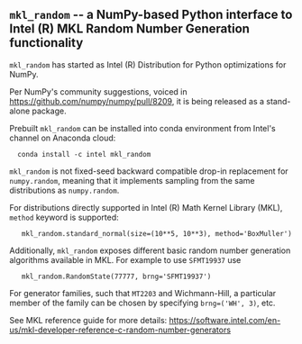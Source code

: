 ## ``mkl_random`` -- a NumPy-based Python interface to Intel (R) MKL Random Number Generation functionality

`mkl_random` has started as Intel (R) Distribution for Python optimizations for NumPy.

Per NumPy's community suggestions, voiced in https://github.com/numpy/numpy/pull/8209, it is being released as a 
stand-alone package.

Prebuilt `mkl_random` can be installed into conda environment from Intel's channel on Anaconda cloud:

```
  conda install -c intel mkl_random
```

`mkl_random` is not fixed-seed backward compatible drop-in replacement for `numpy.random`, meaning that it implements sampling from the same distributions as `numpy.random`.

For distributions directly supported in Intel (R) Math Kernel Library (MKL), `method` keyword is supported:

```
   mkl_random.standard_normal(size=(10**5, 10**3), method='BoxMuller')
```

Additionally, `mkl_random` exposes different basic random number generation algorithms available in MKL. For example to use `SFMT19937` use 

```
   mkl_random.RandomState(77777, brng='SFMT19937')
```

For generator families, such that `MT2203` and Wichmann-Hill, a particular member of the family can be chosen by specifying ``brng=('WH', 3)``, etc.

See MKL reference guide for more details: 
   https://software.intel.com/en-us/mkl-developer-reference-c-random-number-generators